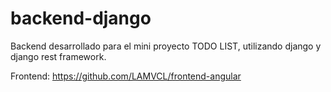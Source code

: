 # backend-django
Backend desarrollado para el mini proyecto TODO LIST, utilizando django y django rest framework.

Frontend: https://github.com/LAMVCL/frontend-angular
